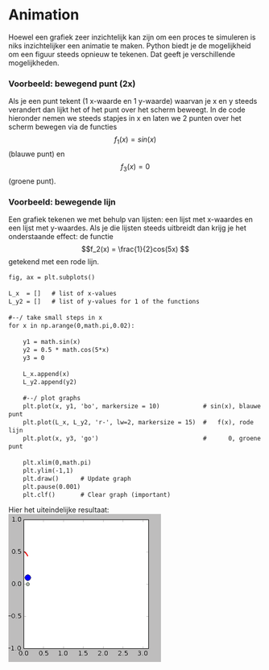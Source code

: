 
# Animation

Hoewel een grafiek zeer inzichtelijk kan zijn om een proces te simuleren is niks 
inzichtelijker een animatie te maken. Python biedt je de mogelijkheid om een 
figuur steeds opnieuw te tekenen. Dat geeft je verschillende mogelijkheden.

### Voorbeeld: bewegend punt (2x)
Als je een punt tekent (1 x-waarde en 1 y-waarde) waarvan je x en y steeds verandert 
dan lijkt het of het punt over het scherm beweegt. In de code hieronder nemen we 
steeds stapjes in x en laten we 2 punten over het scherm bewegen via de functies 
$$f_1(x) = sin(x)$$ (blauwe punt) en $$ f_3(x) = 0$$ (groene punt).

### Voorbeeld: bewegende lijn
Een grafiek tekenen we met behulp van lijsten: een lijst met x-waardes en een lijst 
met y-waardes. Als je die lijsten steeds uitbreidt dan krijg je het onderstaande 
effect: de functie $$f_2(x) = \frac{1}{2}cos(5x) $$ getekend met een rode lijn.

    fig, ax = plt.subplots()

    L_x  = []   # list of x-values
    L_y2 = []   # list of y-values for 1 of the functions

    #--/ take small steps in x
    for x in np.arange(0,math.pi,0.02):

        y1 = math.sin(x)
        y2 = 0.5 * math.cos(5*x)
        y3 = 0
        
        L_x.append(x)
        L_y2.append(y2)

        #--/ plot graphs
        plt.plot(x, y1, 'bo', markersize = 10)            # sin(x), blauwe punt
        plt.plot(L_x, L_y2, 'r-', lw=2, markersize = 15)  #   f(x), rode lijn
        plt.plot(x, y3, 'go')                             #      0, groene punt

        plt.xlim(0,math.pi)
        plt.ylim(-1,1)
        plt.draw()      # Update graph
        plt.pause(0.001)
        plt.clf()       # Clear graph (important)


Hier het uiteindelijke resultaat:
![](AnimationExample.gif)